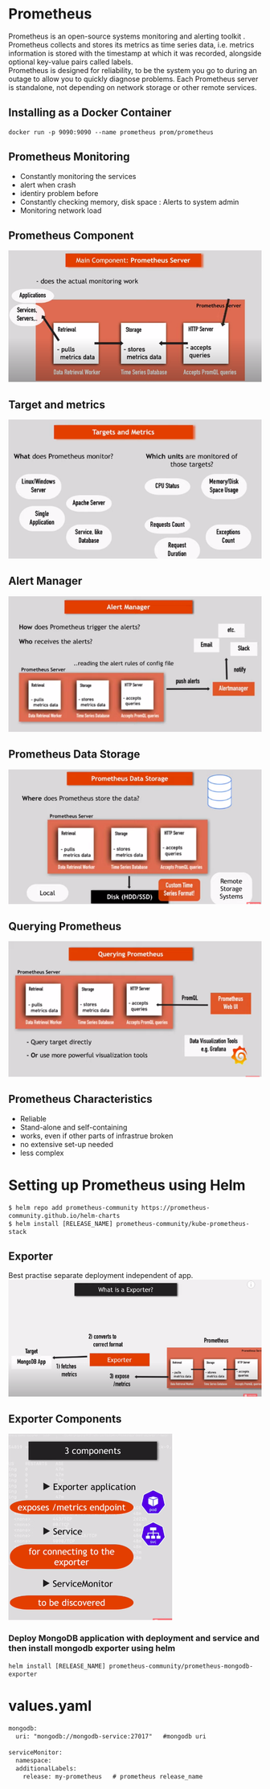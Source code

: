 # Prometheus
Prometheus is an open-source systems monitoring and alerting toolkit .   
Prometheus collects and stores its metrics as time series data, i.e. metrics information is stored with the timestamp at which it was recorded, alongside optional key-value pairs called labels.   
Prometheus is designed for reliability, to be the system you go to during an outage to allow you to quickly diagnose problems. Each Prometheus server is standalone, not depending on network storage or other remote services.

## Installing as a Docker Container
```
docker run -p 9090:9090 --name prometheus prom/prometheus
```
## Prometheus Monitoring
- Constantly monitoring the services
- alert when crash
- identiry problem before
- Constantly checking memory, disk space : Alerts to system admin
- Monitoring network load

## Prometheus Component
![](PrometheusServer.png)
## Target and metrics
![](targets_metrics.png)
## Alert Manager
![](alert_manager.png)
## Prometheus Data Storage
![](prometheus_data_storage.png)
## Querying Prometheus
![](queryingprometheus.png)

## Prometheus Characteristics
- Reliable
- Stand-alone and self-containing
- works, even if other parts of infrastrue broken
- no extensive set-up needed
- less complex

# Setting up Prometheus using Helm
```
$ helm repo add prometheus-community https://prometheus-community.github.io/helm-charts   
$ helm install [RELEASE_NAME] prometheus-community/kube-prometheus-stack
```
## Exporter
Best practise separate deployment independent of app.
![](exporter.png)

## Exporter Components
![](components.png)

### Deploy MongoDB application with deployment and service and then install mongodb exporter using helm
```
helm install [RELEASE_NAME] prometheus-community/prometheus-mongodb-exporter
```
# values.yaml
```
mongodb:
  uri: "mongodb://mongodb-service:27017"   #mongodb uri

serviceMonitor:
  namespace:
  additionalLabels: 
    release: my-prometheus   # prometheus release_name
```